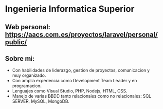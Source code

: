 # Ingenieria Informatica Superior

## Web personal: <a href="https://aacs.com.es/proyectos/laravel/personal/public/">https://aacs.com.es/proyectos/laravel/personal/public/</a>
## Sobre mi:

- Con habilidades de liderazgo, gestion de proyectos, comunicacion y muy organizado.
- Con amplia experiencia como Development Team Leader y en programacion.
- Lenguajes como Visual Studio, PHP, Nodejs, HTML, CSS.
- Manejo de varias BBDD tanto relacionales como no relacionales: SQL SERVER, MySQL, MongoDB.
